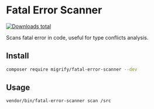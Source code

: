 # Fatal Error Scanner

[![Downloads total](https://img.shields.io/packagist/dt/migrify/fatal-error-scanner.svg?style=flat-square)](https://packagist.org/packages/migrify/fatal-error-scanner/stats)

Scans fatal error in code, useful for type conflicts analysis.

## Install

```bash
composer require migrify/fatal-error-scanner --dev
```

## Usage

```bash
vendor/bin/fatal-error-scanner scan /src
```
